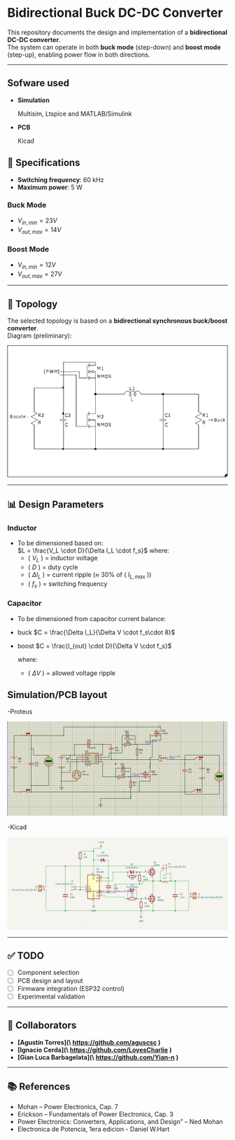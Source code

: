 # Bidirectional Buck DC-DC Converter

This repository documents the design and implementation of a **bidirectional DC-DC converter**.  
The system can operate in both **buck mode** (step-down) and **boost mode** (step-up), enabling power flow in both directions.  

---
## Sofware used
- **Simulation**
  
   Multisim, Ltspice and MATLAB/Simulink
- **PCB**
  
   Kicad
## 📐 Specifications
- **Switching frequency**: 60 kHz  
- **Maximum power**: 5 W  

### Buck Mode
- $V_{in, min} = 23V$  
- $V_{out, max} = 14V$  

### Boost Mode
- $V_{in, min} = 12V$  
- $V_{out, max} = 27V$  

---

## 🔌 Topology
The selected topology is based on a **bidirectional synchronous buck/boost converter**.  
Diagram (preliminary):  

![Topology](pics/topology.png)

---

## 📊 Design Parameters
### Inductor
- To be dimensioned based on:  
 $L = \frac{V_L \cdot D}{\Delta I_L \cdot f_s}$
  where:
  - \( $V_L$ \) = inductor voltage  
  - \( $D$ \) = duty cycle  
  - \( $\Delta I_L$ \) = current ripple (≈ $30$% of \( $I_{L,max}$ \))  
  - \( $f_s$ \) = switching frequency  

### Capacitor
- To be dimensioned from capacitor current balance:
- buck
  $C = \frac{\Delta I_L}{\Delta V \cdot f_s\cdot 8}$
- boost
  $C = \frac{I_{out} \cdot D}{\Delta V \cdot f_s}$
  
  where:
  - \( $\Delta V$ \) = allowed voltage ripple  

## Simulation/PCB layout
-Proteus
<p>
  <img src="pics/proteus_sim.png" alt="proteus" width="600"/>
</p>
-Kicad

<p>
  <img src="pics/kicad_first_try.png" alt="kicad" width="600"/>
</p>

---

## ✅ TODO 
- [ ] Component selection  
- [ ] PCB design and layout  
- [ ] Firmware integration (ESP32 control)  
- [ ] Experimental validation
---

## 👥 Collaborators
- **[Agustín Torres](\ https://github.com/aguscsc \)**  
- **[Ignacio Cerda](\ https://github.com/LovesCharlie \)**  
- **[Gian Luca Barbagelata](\ https://github.com/Yian-n \)**  

---

## 📚 References
-   Mohan – Power Electronics, Cap. 7
-   Erickson – Fundamentals of Power Electronics, Cap. 3
-   Power Electronics: Converters, Applications, and Design” – Ned Mohan
-   Electronica de Potencia, 1era edicion - Daniel W.Hart
